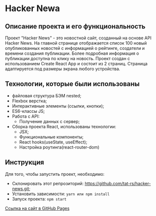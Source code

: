 # Hacker Newa

## Описание проекта и его функциональность

Проект "Hacker News" - это новостной сайт, созданный на основе API Hacker News. На главной странице отображается список 100 новый опубликованных новостей с информацией о рейтинге, создатели и времени создания публикации. Более подробная информация о публикации доступна по клику на новость.
Проект создан с использованием Create React App и состоит из 2 страниц.
Страница адаптируется под размеры экрана любого устройства.

## Технологии, которые были использованы
* файловая структура БЭМ nested;
* Flexbox верстка;
* Интерактивные элементы (ссылки, кнопки);
* ES6-классы JS;
* Работа с API:
    * Получение данных с сервер;
* Сборка проекта React, использованы технологии:
    * JSX;
    * Функциональные компоненты;
    * React hooks(useState, useEffect);
    * Настройка роутинга(react-router-dom)

## Инструкция
  
Для того, чтобы запустить проект, необходимо:

* Склонировать этот репрозиторий: https://github.com/tat-rs/hacker-news.git;
* Установить зависимости: `yarn или npm install`
* Запуск проекта: `npm start`

[Ссылка на сайт в GitHub Pages](https://tat-rs.github.io/hacker-news/)
